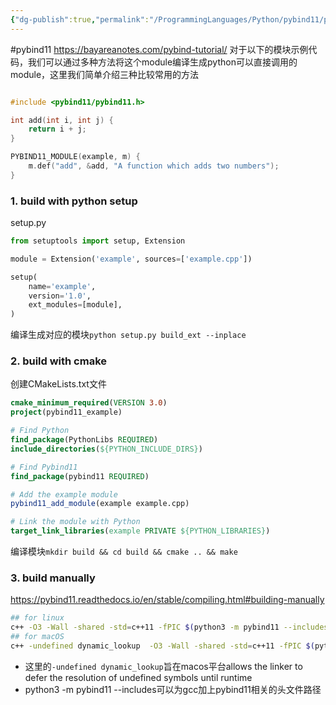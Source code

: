 ```yaml
---
{"dg-publish":true,"permalink":"/ProgrammingLanguages/Python/pybind11/pybind11 build tutorial/","noteIcon":"3"}
---
```


#pybind11
https://bayareanotes.com/pybind-tutorial/
对于以下的模块示例代码，我们可以通过多种方法将这个module编译生成python可以直接调用的module，这里我们简单介绍三种比较常用的方法
```cpp

#include <pybind11/pybind11.h>

int add(int i, int j) {
    return i + j;
}

PYBIND11_MODULE(example, m) {
    m.def("add", &add, "A function which adds two numbers");
}
```

### 1. build with python setup

setup.py
```py
from setuptools import setup, Extension

module = Extension('example', sources=['example.cpp'])

setup(
    name='example',
    version='1.0',
    ext_modules=[module],
)

```
编译生成对应的模块`python setup.py build_ext --inplace`


### 2. build with cmake
创建CMakeLists.txt文件
```CMake
cmake_minimum_required(VERSION 3.0)
project(pybind11_example)

# Find Python
find_package(PythonLibs REQUIRED)
include_directories(${PYTHON_INCLUDE_DIRS})

# Find Pybind11
find_package(pybind11 REQUIRED)

# Add the example module
pybind11_add_module(example example.cpp)

# Link the module with Python
target_link_libraries(example PRIVATE ${PYTHON_LIBRARIES})

```

编译模块`mkdir build && cd build && cmake .. && make`

### 3. build manually
https://pybind11.readthedocs.io/en/stable/compiling.html#building-manually

```sh
## for linux
c++ -O3 -Wall -shared -std=c++11 -fPIC $(python3 -m pybind11 --includes) example.cpp -o example$(python3-config --extension-suffix)
## for macOS
c++ -undefined dynamic_lookup  -O3 -Wall -shared -std=c++11 -fPIC $(python3 -m pybind11 --includes) example.cpp -o example$(python3-config --extension-suffix)
```

- 这里的`-undefined dynamic_lookup`旨在macos平台allows the linker to defer the resolution of undefined symbols until runtime
- python3 -m pybind11 --includes可以为gcc加上pybind11相关的头文件路径


